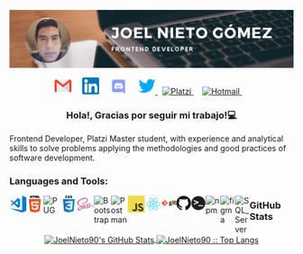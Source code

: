 ![Banner10](https://raw.githubusercontent.com/JoelNieto90/JoelNieto90/main/assets/Banner10.PNG)

<p align="center">
 <a href="mailto:versusjoel@gmail.com"><img src="https://github.com/deut-erium/deut-erium/blob/master/assets/gmail.svg" width="30px" alt="mail"></a> &nbsp; &nbsp;
  <a href="https://www.linkedin.com/in/joel-nieto-gomez/"><img src="https://github.com/deut-erium/deut-erium/blob/master/assets/linkedin.svg" width="30px" alt="LinkedIn"></a> &nbsp; &nbsp;
 <a href="https://discord.com/users/Joel Nieto Gómez[C5]#3203"><img src="https://github.com/deut-erium/deut-erium/blob/master/assets/discord.svg" width="30px" alt="LinkedIn"></a> &nbsp; &nbsp;
  <a href="https://twitter.com/JoelNieto90"><img src="https://github.com/deut-erium/deut-erium/blob/master/assets/twitter.svg" width="30px" alt="Twitter">     </a> &nbsp; 
  <a href="https://platzi.com/@JoelNieto"><img src="https://static.platzi.com/mf-live/image/isotipoPlatzi-442ccc1186a9806e18c9889cc301ffe1.png" width="30px" alt="Platzi">     </a> &nbsp; &nbsp;
  <a href="mailto:joenieto90@hotmail.com"><img src="https://upload.wikimedia.org/wikipedia/commons/thumb/4/48/Outlook.com_icon.svg/1014px-Outlook.com_icon.svg.png" width="30px" alt="Hotmail">     </a> &nbsp; &nbsp;
  


<h3 align="center">Hola!, Gracias por seguir mi trabajo!💻</h3>
<p>Frontend Developer, Platzi Master student, with experience and analytical skills to solve problems applying the methodologies and good practices of software development.</p>

### Languages and Tools:

<div>
  <img align="left" alt="Visual Studio Code" width="30px" src="https://raw.githubusercontent.com/github/explore/80688e429a7d4ef2fca1e82350fe8e3517d3494d/topics/visual-studio-code/visual-studio-code.png" />
  <img align="left" alt="HTML5" width="30px" src="https://raw.githubusercontent.com/github/explore/80688e429a7d4ef2fca1e82350fe8e3517d3494d/topics/html/html.png" />
  <img align="left" alt="PUG" width="30px" src="https://manzdev.github.io/frontend-el-lado-oscuro/img/pug.png" />
  <img align="left" alt="CSS3" width="30px" src="https://raw.githubusercontent.com/github/explore/80688e429a7d4ef2fca1e82350fe8e3517d3494d/topics/css/css.png" />
  <img align="left" alt="Sass" width="30px" src="https://raw.githubusercontent.com/github/explore/80688e429a7d4ef2fca1e82350fe8e3517d3494d/topics/sass/sass.png" />
  <img align="left" alt="Bootstrap" width="30px" src="https://img.icons8.com/color/48/000000/bootstrap.png" />
  <img align="left" alt="Postman" width="30px" src="https://res-1.cloudinary.com/crunchbase-production/image/upload/c_lpad,f_auto,q_auto:eco/z8zb2smxpm2idu5anl2h" />
  <img align="left" alt="JavaScript" width="30px" src="https://raw.githubusercontent.com/github/explore/80688e429a7d4ef2fca1e82350fe8e3517d3494d/topics/javascript/javascript.png" />
  <img align="left" alt="React" width="30px" src="https://raw.githubusercontent.com/github/explore/80688e429a7d4ef2fca1e82350fe8e3517d3494d/topics/react/react.png" />
  <img align="left" alt="Git" width="26px" src="https://raw.githubusercontent.com/github/explore/80688e429a7d4ef2fca1e82350fe8e3517d3494d/topics/git/git.png" />
  <img align="left" alt="GitHub" width="26px" src="https://raw.githubusercontent.com/github/explore/78df643247d429f6cc873026c0622819ad797942/topics/github/github.png" />
  <img align="left" alt="Terminal" width="26px" src="https://raw.githubusercontent.com/github/explore/80688e429a7d4ef2fca1e82350fe8e3517d3494d/topics/terminal/terminal.png" />
  <img align="left" alt="npm" width="26px" src="https://img.icons8.com/color/48/000000/npm.png"/>
  <img align="left" alt="figma" width="26px" src="https://img.icons8.com/windows/32/000000/figma.png"/>
  <img align="left" alt="SQL_Server" width="26px" src="https://img.icons8.com/color/452/microsoft-sql-server.png"/>
</div>


<h3>GitHub Stats</h3>
<div align="center">
  <a href="https://github.com/JoelNieto90">
  <img align="center" src="https://github-readme-stats.vercel.app/api?username=JoelNieto90&count_private=true&show_icons=true&line_height=27&theme=synthwave" alt="JoelNieto90's GitHub Stats"/>
</a>
<a href="https://github.com/JoelNieto90">
  <img align="center" src="https://github-readme-stats.vercel.app/api/top-langs/?username=JoelNieto90&langs_count=10&theme=synthwave&layout=compact" alt="JoelNieto90 :: Top Langs" />
</a>
</div>

<!--
**JoelNieto90/JoelNieto90** is a ✨ _special_ ✨ repository because its `README.md` (this file) appears on your GitHub profile.


<h2 align="center">Repositories</h2>

<a href="https://github.com/MasterSoundC5/MasterSoundFrontend">
  <img align="left" src="https://github-readme-stats.vercel.app/api/pin/?username=MasterSoundC5&repo=MasterSoundC5/MasterSoundFrontend&cache_seconds=86400&theme=synthwave" />
</a>

<a href="https://github.com/CentralDevelop/social_job_frontend">
  <img align="left" src="https://github-readme-stats.vercel.app/api/pin/?username=JoelNieto90&repo=CentralDevelop/social_job_frontend&cache_seconds=86400&theme=synthwave" />
</a>

<a href="https://github.com/JoelNieto90/API_Pokemon_V3">
  <img align="left" src="https://github-readme-stats.vercel.app/api/pin/?username=JoelNieto90&repo=API_Pokemon_V3&cache_seconds=86400&theme=synthwave" />
</a>

<a href="https://github.com/JoelNieto90/API_GitHub_V2">
  <img align="left" src="https://github-readme-stats.vercel.app/api/pin/?username=JoelNieto90&repo=API_GitHub_V2&cache_seconds=86400&theme=synthwave" />
</a>

<a href="https://github.com/JoelNieto90/API_Rick_and_Morty">
  <img align="left" src="https://github-readme-stats.vercel.app/api/pin/?username=JoelNieto90&repo=API_Rick_and_Morty&cache_seconds=86400&theme=synthwave" />
</a>

<a href="https://github.com/JoelNieto90/Navidad-WebSite">
  <img align="left" src="https://github-readme-stats.vercel.app/api/pin/?username=JoelNieto90&repo=Navidad-WebSite&cache_seconds=86400&theme=synthwave" />
</a>
<!--

-->
